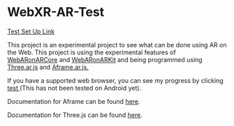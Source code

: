 # WebXR-AR-Test
<p> <a href="https://cameroneidenier.github.io/WebXRTest/index.html"> Test Set Up Link </a></p>
<p> This project is an experimental project to see what can be done using AR on the Web. This project is using the experimental features of <a href="https://github.com/google-ar/WebARonARCore">WebARonARCore</a> and <a href="https://github.com/google-ar/WebARonARKit">WebARonARKit</a> and being programmed using <a href="https://github.com/google-ar/three.ar.js">Three.ar.js</a> and <a href="https://github.com/chenzlabs/aframe-ar">Aframe.ar.js.</a></p>
<p>If you have a supported web browser, you can see my progress by clicking <a href="https://cameroneidenier.github.io/WebXRTest/index.html"> test </a>(This has not been tested on Android yet).</p>
<p>Documentation for Aframe can be found <a href="https://aframe.io/">here</a>.</p>
<p>Documentation for Three.js can be found <a href="https://threejs.org/">here</a>.</p>
